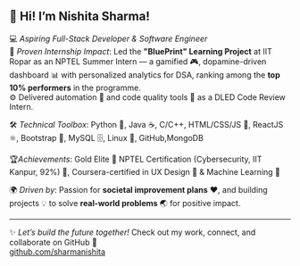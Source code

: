 ## 👋 Hi! I’m Nishita Sharma!

💻 *Aspiring Full-Stack Developer & Software Engineer*  
🚀 *Proven Internship Impact*: Led the **"BluePrint" Learning Project** at IIT Ropar as an NPTEL Summer Intern — a gamified 🎮, dopamine-driven dashboard 📊 with personalized analytics for DSA, ranking among the **top 10% performers** in the programme.  
⚙️ Delivered automation 🤖 and code quality tools 🧪 as a DLED Code Review Intern.

🛠️ *Technical Toolbox*: Python 🐍, Java ☕, C/C++, HTML/CSS/JS 🎨, ReactJS ⚛️, Bootstrap 🎯, MySQL 🗄️, Linux 🐧, GitHub,MongoDB 
 
🏆*Achievements*: Gold Elite 🥇 NPTEL Certification (Cybersecurity, IIT Kanpur, 92%) 🔐, Coursera-certified in UX Design 🎨 & Machine Learning 🤖  

🌍 *Driven by*: Passion for **societal improvement plans** ❤️, and building projects 💡 to solve **real-world problems** 🌏 for positive impact.  

---

✨ *Let’s build the future together!* Check out my work, connect, and collaborate on GitHub 🔗  
[github.com/sharmanishita](https://github.com/sharmanishita)

